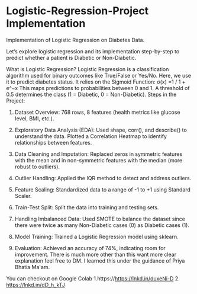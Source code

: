 # Logistic-Regression-Project Implementation 
Implementation of Logistic Regression on Diabetes Data.

Let’s explore logistic regression and its implementation step-by-step to predict whether a patient is Diabetic or Non-Diabetic.

What is Logistic Regression?
Logistic Regression is a classification algorithm used for binary outcomes like True/False or Yes/No. Here, we use it to predict diabetes status.
It relies on the Sigmoid Function:
σ(x) =1 /  1 + e^−x
This maps predictions to probabilities between 0 and 1. A threshold of 0.5 determines the class (1 = Diabetic, 0 = Non-Diabetic).
Steps in the Project:
1. Dataset Overview:
768 rows, 8 features (health metrics like glucose level, BMI, etc.).

2. Exploratory Data Analysis (EDA):
Used shape, corr(), and describe() to understand the data.
Plotted a Correlation Heatmap to identify relationships between features.

3. Data Cleaning and Imputation:
Replaced zeros in symmetric features with the mean and in non-symmetric features with the median (more robust to outliers).

4. Outlier Handling:
Applied the IQR method to detect and address outliers.

5. Feature Scaling:
Standardized data to a range of -1 to +1 using Standard Scaler.

6. Train-Test Split:
Split the data into training and testing sets.

7. Handling Imbalanced Data:
Used SMOTE to balance the dataset since there were twice as many Non-Diabetic cases (0) as Diabetic cases (1).

8. Model Training:
Trained a Logistic Regression model using sklearn.

9. Evaluation:
Achieved an accuracy of 74%, indicating room for improvement.
There is much more other than this want more clear explanation feel free to DM.
I learned this under the guidance of Priya Bhatia Ma'am.

You can checkout on Google Colab 1.https://https://lnkd.in/duxeNi-D
2. https://lnkd.in/dD_h_kTJ
